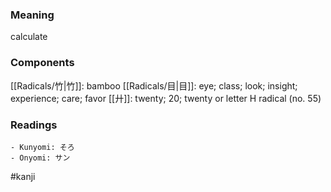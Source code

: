 ### Meaning

calculate

### Components

[[Radicals/竹|竹]]: bamboo [[Radicals/目|目]]: eye; class; look; insight; experience; care; favor [[廾]]: twenty; 20; twenty or letter H radical (no. 55)

### Readings

```
- Kunyomi: そろ
- Onyomi: サン
```

#kanji